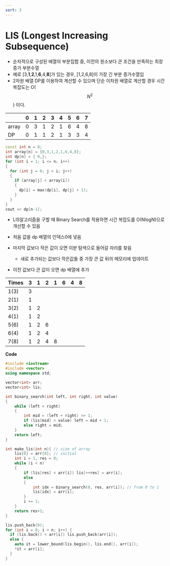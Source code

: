 ```yaml
---
sort: 3
---
```


# LIS (Longest Increasing Subsequence)

* 순차적으로 구성된 배열의 부분집합 중, 이전의 원소보다 큰 조건을 만족하는 최장 증가 부분수열
* 예로 [3,**1**,**2**,1,**6**,4,**8**]가 있는 경우, [1,2,6,8]이 가장 긴 부분 증가수열임
* 2차원 배열 DP를 이용하여 계산할 수 있으며 단순 이차원 배열로 계산할 경우 시간 복잡도는 O($$N^2$$) 이다.

|       | 0    | 1    | 2    | 3    | 4    | 5    | 6    | 7    |
| ----- | ---- | ---- | ---- | ---- | ---- | ---- | ---- | ---- |
| array | 0    | 3    | 1    | 2    | 1    | 6    | 4    | 8    |
| DP    | 0    | 1    | 1    | 2    | 1    | 3    | 3    | 4    |

```c++
const int n = 8;
int array[n] = {0,3,1,2,1,6,4,8};
int dp[n] = { 0,};
for (int i = 1; i <= n; i++)
{
  for (int j = 0; j < i; j++)
  {
    if (array[j] < array[i])
    {
      dp[i] = max(dp[i], dp[j] + 1);
    }
  }
}
cout << dp[n-1];
```



* LIS알고리즘을 구할 때 Binary Search를 적용하면 시간 복잡도를 O(NlogN)으로 개선할 수 있음



* 처음 값을 dp 배열의 인덱스0에 넣음
* 마지막 값보다 작은 값이 오면 이분 탐색으로 들어갈 자리를 찾음
  * 새로 추가되는 값보다 작은값들 중 가장 큰 값 뒤의 메모리에 업데이트 
* 이전 값보다 큰 값이 오면 dp 배열에 추가

| Times | 3    | 1    | 2    | 1    | 6    | 4    | 8    |
| ----- | ---- | ---- | ---- | ---- | ---- | ---- | ---- |
| 1(3)  | 3    |      |      |      |      |      |      |
| 2(1)  | 1    |      |      |      |      |      |      |
| 3(2)  | 1    | 2    |      |      |      |      |      |
| 4(1)  | 1    | 2    |      |      |      |      |      |
| 5(6)  | 1    | 2    | 6    |      |      |      |      |
| 6(4)  | 1    | 2    | 4    |      |      |      |      |
| 7(8)  | 1    | 2    | 4    | 8    |      |      |      |



**Code**



```c++
#include <iostream>
#include <vector>
using namespace std;

vector<int> arr;
vector<int> lis;

int binary_search(int left, int right, int value)
{
	while (left < right)
	{
		int mid = (left + right) >> 1;
		if (lis[mid] < value) left = mid + 1;
		else right = mid;
	}
	return left;
}

int make_lis(int n){ // size of array
	lis[0] = arr[0]; // initial
	int i = 1, res = 0;
	while (i < n)
	{
		if (lis[res] < arr[i]) lis[++res] = arr[i];
		else
		{
			int idx = binary_search(0, res, arr[i]); // from 0 to i
			lis[idx] = arr[i];
		}
		i += 1;
	}
	return res+1;
}
```



```c++
lis.push_back(0);
for (int i = 0; i < n; i++) {
  if (lis.back() < arr[i]) lis.push_back(arr[i]);
  else {
    auto it = lower_bound(lis.begin(), lis.end(), arr[i]);
    *it = arr[i];
  }
}
```

